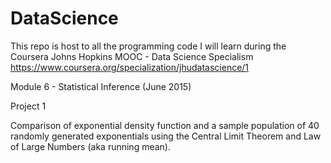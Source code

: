 # DataScience
This repo is host to all the programming code I will learn during the Coursera Johns Hopkins MOOC - Data Science Specialism https://www.coursera.org/specialization/jhudatascience/1

Module 6 - Statistical Inference (June 2015)

Project 1

Comparison of exponential density function and a sample population of 40 randomly generated exponentials using the Central Limit Theorem and Law of Large Numbers (aka running mean).
